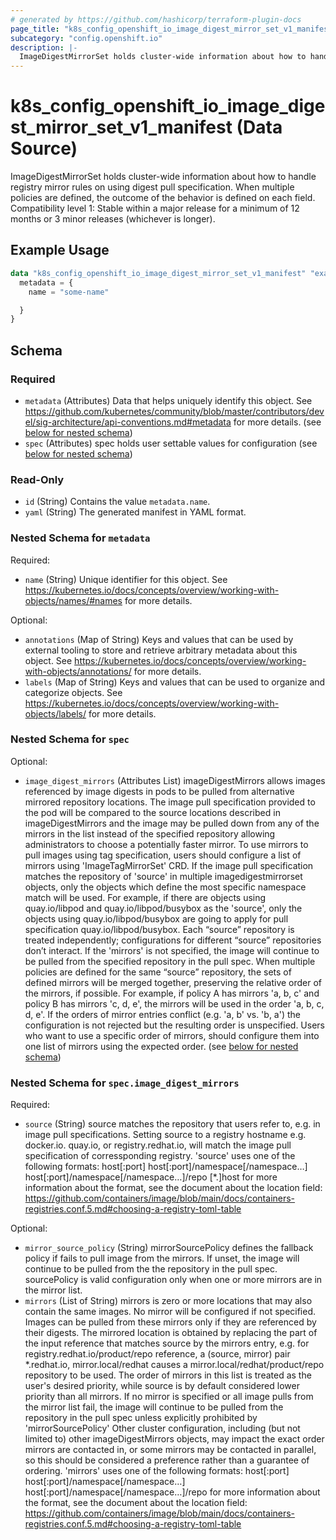 ```yaml
---
# generated by https://github.com/hashicorp/terraform-plugin-docs
page_title: "k8s_config_openshift_io_image_digest_mirror_set_v1_manifest Data Source - terraform-provider-k8s"
subcategory: "config.openshift.io"
description: |-
  ImageDigestMirrorSet holds cluster-wide information about how to handle registry mirror rules on using digest pull specification. When multiple policies are defined, the outcome of the behavior is defined on each field.  Compatibility level 1: Stable within a major release for a minimum of 12 months or 3 minor releases (whichever is longer).
---
```


# k8s_config_openshift_io_image_digest_mirror_set_v1_manifest (Data Source)

ImageDigestMirrorSet holds cluster-wide information about how to handle registry mirror rules on using digest pull specification. When multiple policies are defined, the outcome of the behavior is defined on each field.  Compatibility level 1: Stable within a major release for a minimum of 12 months or 3 minor releases (whichever is longer).

## Example Usage

```terraform
data "k8s_config_openshift_io_image_digest_mirror_set_v1_manifest" "example" {
  metadata = {
    name = "some-name"

  }
}
```

<!-- schema generated by tfplugindocs -->
## Schema

### Required

- `metadata` (Attributes) Data that helps uniquely identify this object. See https://github.com/kubernetes/community/blob/master/contributors/devel/sig-architecture/api-conventions.md#metadata for more details. (see [below for nested schema](#nestedatt--metadata))
- `spec` (Attributes) spec holds user settable values for configuration (see [below for nested schema](#nestedatt--spec))

### Read-Only

- `id` (String) Contains the value `metadata.name`.
- `yaml` (String) The generated manifest in YAML format.

<a id="nestedatt--metadata"></a>
### Nested Schema for `metadata`

Required:

- `name` (String) Unique identifier for this object. See https://kubernetes.io/docs/concepts/overview/working-with-objects/names/#names for more details.

Optional:

- `annotations` (Map of String) Keys and values that can be used by external tooling to store and retrieve arbitrary metadata about this object. See https://kubernetes.io/docs/concepts/overview/working-with-objects/annotations/ for more details.
- `labels` (Map of String) Keys and values that can be used to organize and categorize objects. See https://kubernetes.io/docs/concepts/overview/working-with-objects/labels/ for more details.


<a id="nestedatt--spec"></a>
### Nested Schema for `spec`

Optional:

- `image_digest_mirrors` (Attributes List) imageDigestMirrors allows images referenced by image digests in pods to be pulled from alternative mirrored repository locations. The image pull specification provided to the pod will be compared to the source locations described in imageDigestMirrors and the image may be pulled down from any of the mirrors in the list instead of the specified repository allowing administrators to choose a potentially faster mirror. To use mirrors to pull images using tag specification, users should configure a list of mirrors using 'ImageTagMirrorSet' CRD.  If the image pull specification matches the repository of 'source' in multiple imagedigestmirrorset objects, only the objects which define the most specific namespace match will be used. For example, if there are objects using quay.io/libpod and quay.io/libpod/busybox as the 'source', only the objects using quay.io/libpod/busybox are going to apply for pull specification quay.io/libpod/busybox. Each “source” repository is treated independently; configurations for different “source” repositories don’t interact.  If the 'mirrors' is not specified, the image will continue to be pulled from the specified repository in the pull spec.  When multiple policies are defined for the same “source” repository, the sets of defined mirrors will be merged together, preserving the relative order of the mirrors, if possible. For example, if policy A has mirrors 'a, b, c' and policy B has mirrors 'c, d, e', the mirrors will be used in the order 'a, b, c, d, e'.  If the orders of mirror entries conflict (e.g. 'a, b' vs. 'b, a') the configuration is not rejected but the resulting order is unspecified. Users who want to use a specific order of mirrors, should configure them into one list of mirrors using the expected order. (see [below for nested schema](#nestedatt--spec--image_digest_mirrors))

<a id="nestedatt--spec--image_digest_mirrors"></a>
### Nested Schema for `spec.image_digest_mirrors`

Required:

- `source` (String) source matches the repository that users refer to, e.g. in image pull specifications. Setting source to a registry hostname e.g. docker.io. quay.io, or registry.redhat.io, will match the image pull specification of corressponding registry. 'source' uses one of the following formats: host[:port] host[:port]/namespace[/namespace…] host[:port]/namespace[/namespace…]/repo [*.]host for more information about the format, see the document about the location field: https://github.com/containers/image/blob/main/docs/containers-registries.conf.5.md#choosing-a-registry-toml-table

Optional:

- `mirror_source_policy` (String) mirrorSourcePolicy defines the fallback policy if fails to pull image from the mirrors. If unset, the image will continue to be pulled from the the repository in the pull spec. sourcePolicy is valid configuration only when one or more mirrors are in the mirror list.
- `mirrors` (List of String) mirrors is zero or more locations that may also contain the same images. No mirror will be configured if not specified. Images can be pulled from these mirrors only if they are referenced by their digests. The mirrored location is obtained by replacing the part of the input reference that matches source by the mirrors entry, e.g. for registry.redhat.io/product/repo reference, a (source, mirror) pair *.redhat.io, mirror.local/redhat causes a mirror.local/redhat/product/repo repository to be used. The order of mirrors in this list is treated as the user's desired priority, while source is by default considered lower priority than all mirrors. If no mirror is specified or all image pulls from the mirror list fail, the image will continue to be pulled from the repository in the pull spec unless explicitly prohibited by 'mirrorSourcePolicy' Other cluster configuration, including (but not limited to) other imageDigestMirrors objects, may impact the exact order mirrors are contacted in, or some mirrors may be contacted in parallel, so this should be considered a preference rather than a guarantee of ordering. 'mirrors' uses one of the following formats: host[:port] host[:port]/namespace[/namespace…] host[:port]/namespace[/namespace…]/repo for more information about the format, see the document about the location field: https://github.com/containers/image/blob/main/docs/containers-registries.conf.5.md#choosing-a-registry-toml-table
